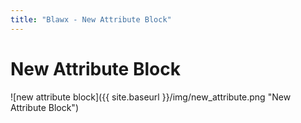 ```yaml
---
title: "Blawx - New Attribute Block"
---
```

# New Attribute Block
![new attribute block]({{ site.baseurl }}/img/new_attribute.png "New Attribute Block")